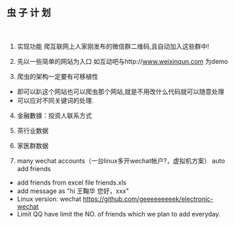 ## 虫 子 计 划 ##
　　　　　　　　

1. 实现功能
 爬互联网上人家刚发布的微信群二维码,且自动加入这些群中!


2. 先以一些简单的网站为入口 如互动吧与http://www.weixinqun.com 为demo 

3. 爬虫的架构一定要有可移植性

  * 即可以趴这个网站也可以爬虫那个网站,就是不用改什么代码就可以随意处理
  * 可以应对不同关键词的处理.

4. 金融數據：投资人联系方式

5. 茶行业数据

6. 家医群数据

7. many wechat accounts（一台linux多开wechat帐户?，虚拟机方案） auto add friends
 * add friends from excel file friends.xls
 * add message as "hi 王鞠华 您好，xxx"
 * Linux version: wechat https://github.com/geeeeeeeeek/electronic-wechat 
 * Limit QQ have limit the NO. of friends which we plan to add everyday.
